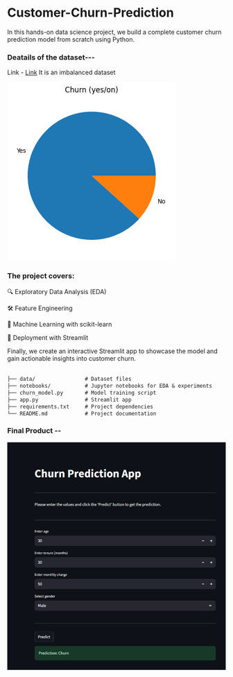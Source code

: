 # Customer-Churn-Prediction

In this hands-on data science project, we build a complete customer churn prediction model from scratch using Python.

### Deatails of the dataset---
 Link - [Link](https://www.kaggle.com/datasets/abdullah0a/telecom-customer-churn-insights-for-analysis?resource=download)
 It is an imbalanced dataset

 ![different classes](./images/dataset.png)

### The project covers:

🔍 Exploratory Data Analysis (EDA)

🛠 Feature Engineering

🤖 Machine Learning with scikit-learn

🚀 Deployment with Streamlit

Finally, we create an interactive Streamlit app to showcase the model and gain actionable insights into customer churn.

```

├── data/                # Dataset files
├── notebooks/           # Jupyter notebooks for EDA & experiments
├── churn_model.py       # Model training script
├── app.py               # Streamlit app
├── requirements.txt     # Project dependencies
└── README.md            # Project documentation
```


### Final Product --
 
 ![Final App](./images/app_sc.png)
